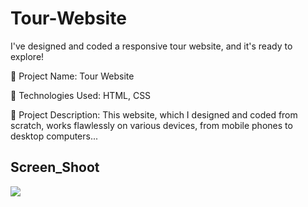 <h1> Tour-Website </h1>

I've designed and coded a responsive tour website, and it's ready to explore!

🔸 Project Name: Tour Website

🔸 Technologies Used: HTML, CSS

🔸 Project Description: This website, which I designed and coded from scratch, works flawlessly on various devices, from mobile phones to desktop computers...

<h2>Screen_Shoot</h2>

![](Screen_Tour-Website.gif)